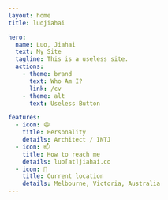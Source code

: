 ```yaml
---
layout: home
title: luojiahai

hero:
  name: Luo, Jiahai
  text: My Site
  tagline: This is a useless site.
  actions:
    - theme: brand
      text: Who Am I?
      link: /cv
    - theme: alt
      text: Useless Button

features:
  - icon: 😄
    title: Personality
    details: Architect / INTJ
  - icon: 📫
    title: How to reach me
    details: luo[at]jiahai.co
  - icon: 📍
    title: Current location
    details: Melbourne, Victoria, Australia
---
```

